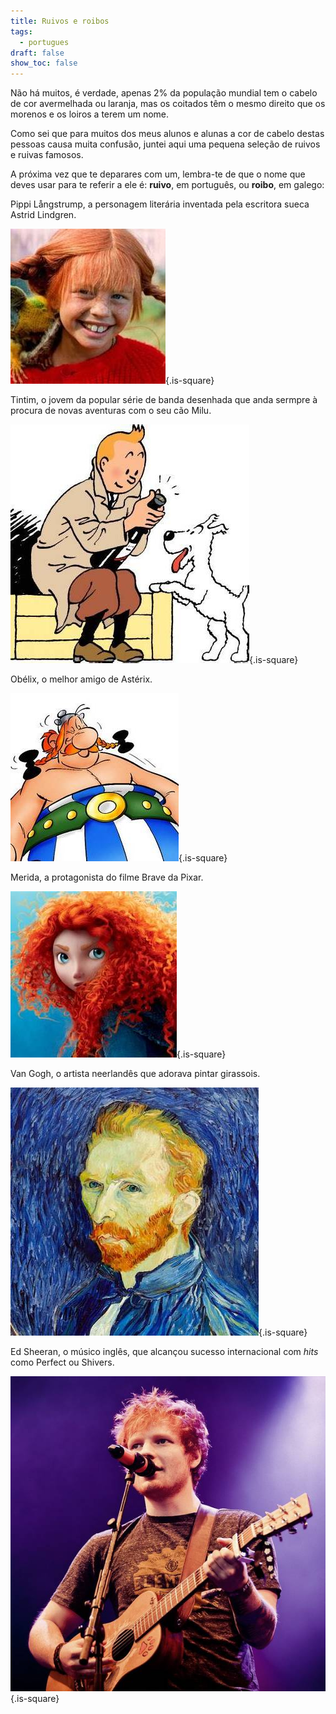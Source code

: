 ```yaml
---
title: Ruivos e roibos
tags:
  - portugues
draft: false
show_toc: false
---
```

Não há muitos, é verdade, apenas 2% da população mundial tem o cabelo de cor avermelhada ou laranja, mas os coitados têm o mesmo direito que os morenos e os loiros a terem um nome.

Como sei que para muitos dos meus alunos e alunas a cor de cabelo destas pessoas causa muita confusão, juntei aqui uma pequena seleção de ruivos e ruivas famosos. 

A próxima vez que te deparares com um, lembra-te de que o nome que deves usar para te referir a ele é: **ruivo**, em português, ou **roibo**, em galego:

Pippi Långstrump, a personagem literária inventada pela escritora sueca Astrid Lindgren.

![Image](/img/pippi.jpg){.is-square}

Tintim, o jovem da popular série de banda desenhada que anda sermpre à procura de novas aventuras com o seu cão Milu.

![Image](/img/tintin.jpg){.is-square}

Obélix, o melhor amigo de Astérix.

![Image](/img/obélix.jpg){.is-square}

Merida, a protagonista do filme Brave da Pixar.

![Image](/img/merida.jpg){.is-square}

Van Gogh, o artista neerlandês que adorava pintar girassois.

![Image](/img/van_gogh.jpg){.is-square}

Ed Sheeran, o músico inglês, que alcançou sucesso internacional com  *hits* como Perfect ou Shivers.

![Image](/img/ed_sheeran.jpg){.is-square}
